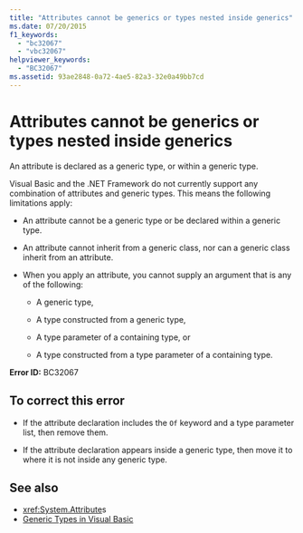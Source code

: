 ```yaml
---
title: "Attributes cannot be generics or types nested inside generics"
ms.date: 07/20/2015
f1_keywords:
  - "bc32067"
  - "vbc32067"
helpviewer_keywords:
  - "BC32067"
ms.assetid: 93ae2848-0a72-4ae5-82a3-32e0a49bb7cd
---
```

# Attributes cannot be generics or types nested inside generics

An attribute is declared as a generic type, or within a generic type.

Visual Basic and the .NET Framework do not currently support any combination of attributes and generic types. This means the following limitations apply:

- An attribute cannot be a generic type or be declared within a generic type.

- An attribute cannot inherit from a generic class, nor can a generic class inherit from an attribute.

- When you apply an attribute, you cannot supply an argument that is any of the following:

  - A generic type,

  - A type constructed from a generic type,

  - A type parameter of a containing type, or

  - A type constructed from a type parameter of a containing type.

**Error ID:** BC32067

## To correct this error

- If the attribute declaration includes the `Of` keyword and a type parameter list, then remove them.

- If the attribute declaration appears inside a generic type, then move it to where it is not inside any generic type.

## See also

- <xref:System.Attribute>s
- [Generic Types in Visual Basic](../programming-guide/language-features/data-types/generic-types.md)
